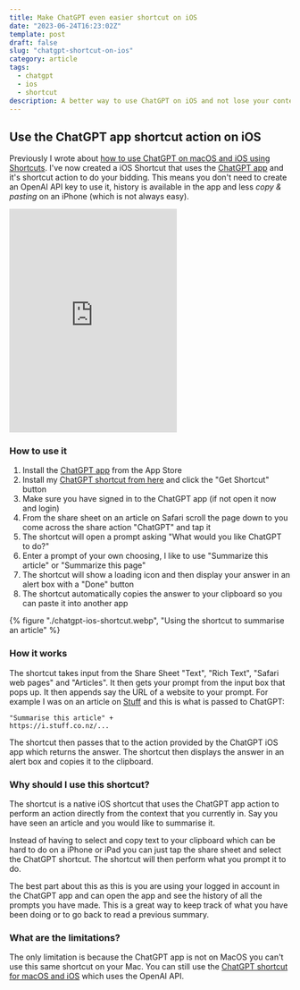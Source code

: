 ```yaml
---
title: Make ChatGPT even easier shortcut on iOS
date: "2023-06-24T16:23:02Z"
template: post
draft: false
slug: "chatgpt-shortcut-on-ios"
category: article
tags:
  - chatgpt
  - ios
  - shortcut
description: A better way to use ChatGPT on iOS and not lose your context using this shortcut.
---
```


## Use the ChatGPT app shortcut action on iOS

Previously I wrote about [how to use ChatGPT on macOS and iOS using Shortcuts](/articles/chatgpt-macos-ios-using-shortcuts). I've now created a iOS Shortcut that uses the [ChatGPT app](https://chatgpt.com) and it's shortcut action to do your bidding. This means you don't need to create an OpenAI API key to use it, history is available in the app and less _copy & pasting_ on an iPhone (which is not always easy).

<iframe class="video" loading="lazy" height="400" src="https://www.youtube.com/embed/fD1nNVAyY7E" title="YouTube video player" frameborder="0" allow="accelerometer; autoplay; clipboard-write; encrypted-media; gyroscope; picture-in-picture; web-share" allowfullscreen></iframe>

### How to use it

1. Install the [ChatGPT app](https://apps.apple.com/us/app/chatgpt/id6448311069) from the App Store
2. Install my [ChatGPT shortcut from here](https://www.icloud.com/shortcuts/34ad5973ed41401bab872a407e324da1) and click the "Get Shortcut" button
3. Make sure you have signed in to the ChatGPT app (if not open it now and login)
4. From the share sheet on an article on Safari scroll the page down to you come across the share action "ChatGPT" and tap it
5. The shortcut will open a prompt asking "What would you like ChatGPT to do?"
6. Enter a prompt of your own choosing, I like to use "Summarize this article" or "Summarize this page"
7. The shortcut will show a loading icon and then display your answer in an alert box with a "Done" button
8. The shortcut automatically copies the answer to your clipboard so you can paste it into another app

{% figure "./chatgpt-ios-shortcut.webp", "Using the shortcut to summarise an article" %}

### How it works

The shortcut takes input from the Share Sheet "Text", "Rich Text", "Safari web pages" and "Articles". It then gets your prompt from the input box that pops up. It then appends say the URL of a website to your prompt. For example I was on an article on [Stuff](https://i.stuff.co.nz/national/education/300847887/chatgpt-how-teachers-are-bringing-ai-tech-into-the-classroom) and this is what is passed to ChatGPT:

```
"Summarise this article" +
https://i.stuff.co.nz/...
```

The shortcut then passes that to the action provided by the ChatGPT iOS app which returns the answer. The shortcut then displays the answer in an alert box and copies it to the clipboard.

### Why should I use this shortcut?

The shortcut is a native iOS shortcut that uses the ChatGPT app action to perform an action directly from the context that you currently in. Say you have seen an article and you would like to summarise it.

Instead of having to select and copy text to your clipboard which can be hard to do on a iPhone or iPad you can just tap the share sheet and select the ChatGPT shortcut. The shortcut will then perform what you prompt it to do.

The best part about this as this is you are using your logged in account in the ChatGPT app and can open the app and see the history of all the prompts you have made. This is a great way to keep track of what you have been doing or to go back to read a previous summary.

### What are the limitations?

The only limitation is because the ChatGPT app is not on MacOS you can't use this same shortcut on your Mac. You can still use the [ChatGPT shortcut for macOS and iOS](/articles/chatgpt-macos-ios-using-shortcuts) which uses the OpenAI API.
